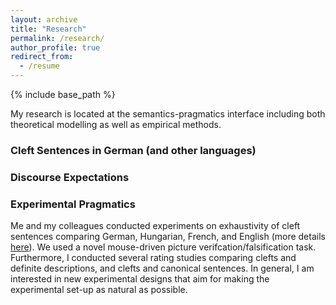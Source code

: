 ```yaml
---
layout: archive
title: "Research"
permalink: /research/
author_profile: true
redirect_from:
  - /resume
---
```


{% include base_path %}  

My research is located at the semantics-pragmatics interface including both theoretical modelling as well as empirical methods. 
### Cleft Sentences in German (and other languages)
### Discourse Expectations
### Experimental Pragmatics
Me and my colleagues conducted experiments on exhaustivity of cleft sentences comparing German, Hungarian, French, and English (more details [here](http://www.xprag.de/?page_id=94)). We used a novel mouse-driven picture verifcation/falsification task. Furthermore, I conducted several rating studies comparing clefts and definite descriptions, and clefts and canonical sentences. In general, I am interested in new experimental designs that aim for making the experimental set-up as natural as possible.

